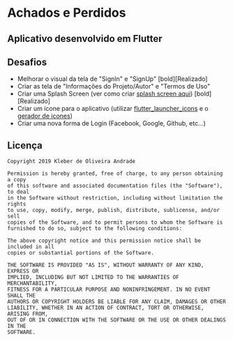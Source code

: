 # Achados e Perdidos

## Aplicativo desenvolvido em Flutter

## Desafios

-   Melhorar o visual da tela de "SignIn" e "SignUp" [bold][Realizado]
-   Criar as tela de "Informações do Projeto/Autor" e "Termos de Uso"
-   Criar uma Splash Screen (ver como criar [splash screen aqui](https://medium.com/flutter-comunidade-br/criando-uma-splashscreen-utilizando-flutter-926f9b25de31)) [bold][Realizado]
-   Criar um ícone para o aplicativo (utilizar [flutter_launcher_icons](https://pub.dev/packages/flutter_launcher_icons) e o [gerador de icones](https://romannurik.github.io/AndroidAssetStudio/icons-launcher.html))
-   Criar uma nova forma de Login (Facebook, Google, Github, etc...)

## Licença

    Copyright 2019 Kleber de Oliveira Andrade
    
    Permission is hereby granted, free of charge, to any person obtaining a copy
    of this software and associated documentation files (the "Software"), to deal
    in the Software without restriction, including without limitation the rights
    to use, copy, modify, merge, publish, distribute, sublicense, and/or sell
    copies of the Software, and to permit persons to whom the Software is
    furnished to do so, subject to the following conditions:
    
    The above copyright notice and this permission notice shall be included in all
    copies or substantial portions of the Software.
    
    THE SOFTWARE IS PROVIDED "AS IS", WITHOUT WARRANTY OF ANY KIND, EXPRESS OR
    IMPLIED, INCLUDING BUT NOT LIMITED TO THE WARRANTIES OF MERCHANTABILITY,
    FITNESS FOR A PARTICULAR PURPOSE AND NONINFRINGEMENT. IN NO EVENT SHALL THE
    AUTHORS OR COPYRIGHT HOLDERS BE LIABLE FOR ANY CLAIM, DAMAGES OR OTHER
    LIABILITY, WHETHER IN AN ACTION OF CONTRACT, TORT OR OTHERWISE, ARISING FROM,
    OUT OF OR IN CONNECTION WITH THE SOFTWARE OR THE USE OR OTHER DEALINGS IN THE
    SOFTWARE.
